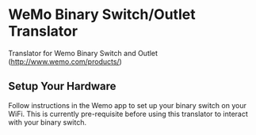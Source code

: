 # WeMo Binary Switch/Outlet Translator
Translator for Wemo Binary Switch and Outlet (http://www.wemo.com/products/)

## Setup Your Hardware
Follow instructions in the Wemo app to set up your binary switch on your WiFi. This is currently pre-requisite
before using this translator to interact with your binary switch.
